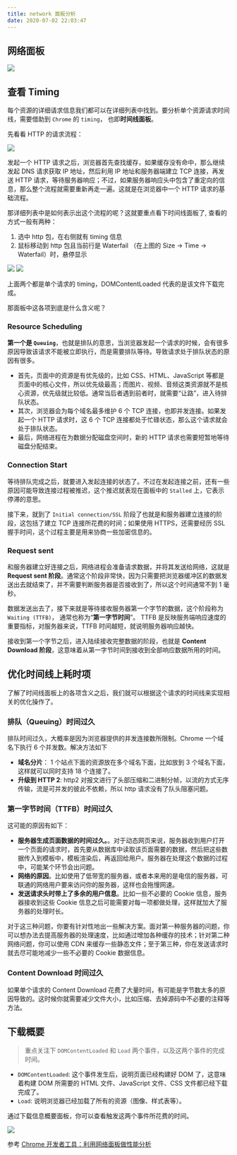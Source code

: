 ```yaml
---
title: network 面板分析
date: 2020-07-02 22:03:47
---
```


## 网络面板

![](https://gitee.com/alvin0216/cdn/raw/master/img/browser/chrome/network.png)

## 查看 Timing

每个资源的详细请求信息我们都可以在详细列表中找到。要分析单个资源请求时间线，需要借助到 `Chrome` 的 `timing`， 也即**时间线面板**。

先看看 HTTP 的请求流程：

![](https://gitee.com/alvin0216/cdn/raw/master/img/browser/chrome/http.png)

发起一个 HTTP 请求之后，浏览器首先查找缓存，如果缓存没有命中，那么继续发起 DNS 请求获取 IP 地址，然后利用 IP 地址和服务器端建立 TCP 连接，再发送 HTTP 请求，等待服务器响应；不过，如果服务器响应头中包含了重定向的信息，那么整个流程就需要重新再走一遍。这就是在浏览器中一个 HTTP 请求的基础流程。

那详细列表中是如何表示出这个流程的呢？这就要重点看下时间线面板了, 查看的方式一般有两种：

1. 选中 http 包，在右侧就有 timing 信息
2. 鼠标移动到 http 包且当前行是 Waterfail （在上图的 Size -> Time -> Waterfail）时，悬停显示

<div class='flex-img'>

![](https://gitee.com/alvin0216/cdn/raw/master/img/browser/chrome/timing.png)
![](https://gitee.com/alvin0216/cdn/raw/master/img/browser/chrome/timing2.png)

</div>

上面两个都是单个请求的 timing，DOMContentLoaded 代表的是该文件下载完成。

那面板中这各项到底是什么含义呢？

### Resource Scheduling

**第一个是 `Queuing`**，也就是排队的意思，当浏览器发起一个请求的时候，会有很多原因导致该请求不能被立即执行，而是需要排队等待。导致请求处于排队状态的原因有很多。

- 首先，页面中的资源是有优先级的，比如 CSS、HTML、JavaScript 等都是页面中的核心文件，所以优先级最高；而图片、视频、音频这类资源就不是核心资源，优先级就比较低。通常当后者遇到前者时，就需要“让路”，进入待排队状态。
- 其次，浏览器会为每个域名最多维护 6 个 TCP 连接，也即并发连接。如果发起一个 HTTP 请求时，这 6 个 TCP 连接都处于忙碌状态，那么这个请求就会处于排队状态。
- 最后，网络进程在为数据分配磁盘空间时，新的 HTTP 请求也需要短暂地等待磁盘分配结束。

### Connection Start

等待排队完成之后，就要进入发起连接的状态了。不过在发起连接之前，还有一些原因可能导致连接过程被推迟，这个推迟就表现在面板中的 `Stalled` 上，它表示停滞的意思。

接下来，就到了 `Initial connection/SSL` 阶段了也就是和服务器建立连接的阶段，这包括了建立 TCP 连接所花费的时间；如果使用 HTTPS，还需要经历 SSL 握手时间，这个过程主要是用来协商一些加密信息的。

### Request sent

和服务器建立好连接之后，网络进程会准备请求数据，并将其发送给网络，这就是 **Request sent 阶段**。通常这个阶段非常快，因为只需要把浏览器缓冲区的数据发送出去就结束了，并不需要判断服务器是否接收到了，所以这个时间通常不到 1 毫秒。

数据发送出去了，接下来就是等待接收服务器第一个字节的数据，这个阶段称为 `Waiting (TTFB)`， 通常也称为“**第一字节时间**”。 TTFB 是反映服务端响应速度的重要指标，对服务器来说，TTFB 时间越短，就说明服务器响应越快。

接收到第一个字节之后，进入陆续接收完整数据的阶段，也就是 **Content Download 阶段**，这意味着从第一字节时间到接收到全部响应数据所用的时间。

## 优化时间线上耗时项

了解了时间线面板上的各项含义之后，我们就可以根据这个请求的时间线来实现相关的优化操作了。

### 排队（Queuing）时间过久

排队时间过久，大概率是因为浏览器提供的并发连接数所限制。Chrome 一个域名下执行 6 个并发数。解决方法如下

- **域名分片**： 1 个站点下面的资源放在多个域名下面，比如放到 3 个域名下面，这样就可以同时支持 18 个连接了。
- **升级到 HTTP 2**: http2 对报文进行了头部压缩和二进制分帧，以流的方式无序传输，流是可并发的彼此不依赖，所以 http 请求没有了队头阻塞问题。

### 第一字节时间（TTFB）时间过久

这可能的原因有如下：

- **服务器生成页面数据的时间过久。**。对于动态网页来说，服务器收到用户打开一个页面的请求时，首先要从数据库中读取该页面需要的数据，然后把这些数据传入到模板中，模板渲染后，再返回给用户。服务器在处理这个数据的过程中，可能某个环节会出问题。
- **网络的原因**。比如使用了低带宽的服务器，或者本来用的是电信的服务器，可联通的网络用户要来访问你的服务器，这样也会拖慢网速。
- **发送请求头时带上了多余的用户信息**。比如一些不必要的 Cookie 信息，服务器接收到这些 Cookie 信息之后可能需要对每一项都做处理，这样就加大了服务器的处理时长。

对于这三种问题，你要有针对性地出一些解决方案。面对第一种服务器的问题，你可以想办法去提高服务器的处理速度，比如通过增加各种缓存的技术；针对第二种网络问题，你可以使用 CDN 来缓存一些静态文件；至于第三种，你在发送请求时就去尽可能地减少一些不必要的 Cookie 数据信息。

### Content Download 时间过久

如果单个请求的 Content Download 花费了大量时间，有可能是字节数太多的原因导致的。这时候你就需要减少文件大小，比如压缩、去掉源码中不必要的注释等方法。

## 下载概要

> 重点关注下 `DOMContentLoaded` 和 `Load` 两个事件，以及这两个事件的完成时间。

- `DOMContentLoaded`: 这个事件发生后，说明页面已经构建好 DOM 了，这意味着构建 DOM 所需要的 HTML 文件、JavaScript 文件、CSS 文件都已经下载完成了。
- `Load`: 说明浏览器已经加载了所有的资源（图像、样式表等）。

通过下载信息概要面板，你可以查看触发这两个事件所花费的时间。

![](https://gitee.com/alvin0216/cdn/raw/master/img/browser/chrome/network-summary.png)

参考 [Chrome 开发者工具：利用网络面板做性能分析](https://time.geekbang.org/column/article/138844?code=NiCoaK-xsW6tErzSr6ZGB3jwgne3Pqg7v1UPGf9ApOI)
